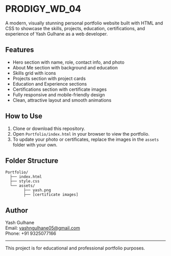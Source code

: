 # PRODIGY_WD_04
A modern, visually stunning personal portfolio website built with HTML and CSS to showcase the skills, projects, education, certifications, and experience of Yash Gulhane as a web developer.

## Features
- Hero section with name, role, contact info, and photo
- About Me section with background and education
- Skills grid with icons
- Projects section with project cards
- Education and Experience sections
- Certifications section with certificate images
- Fully responsive and mobile-friendly design
- Clean, attractive layout and smooth animations

## How to Use
1. Clone or download this repository.
2. Open `Portfolio/index.html` in your browser to view the portfolio.
3. To update your photo or certificates, replace the images in the `assets` folder with your own.

## Folder Structure
```
Portfolio/
  ├── index.html
  ├── style.css
  └── assets/
        ├── yash.png
        ├── [certificate images]
```

## Author
Yash Gulhane  
Email: yashngulhane05@gmail.com  
Phone: +91 9325077166

---
This project is for educational and professional portfolio purposes.
